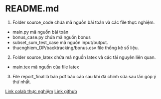 # README.md

1. Folder source_code chứa mã nguồn bài toán và các file thực nghiệm.
  * main.py mã nguồn bài toán
  * bonus_case.py chứa mã nguồn bonus
  * subset_sum_test_case mã nguồn input/output.
  * thucnghiem_DP/backtracking/bonus.csv file thống kê số liệu.
2. Folder source_latex chứa mã nguồn latex và các tài nguyên liên quan.
  * main.tex mã nguồn của file latex
3. File report_final là bản pdf báo cáo sau khi đã chỉnh sửa sau lần góp ý thứ nhất.

[Link colab thực nghiệm](https://colab.research.google.com/drive/1qFpFmxgtAslSV1RNRYkNBjazqzUCSQDE?usp=sharing)
[Link github](https://github.com/thinhtrung78/algorithm/new/master)
